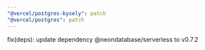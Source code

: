 ```yaml
---
"@vercel/postgres-kysely": patch
"@vercel/postgres": patch
---
```


fix(deps): update dependency @neondatabase/serverless to v0.7.2
